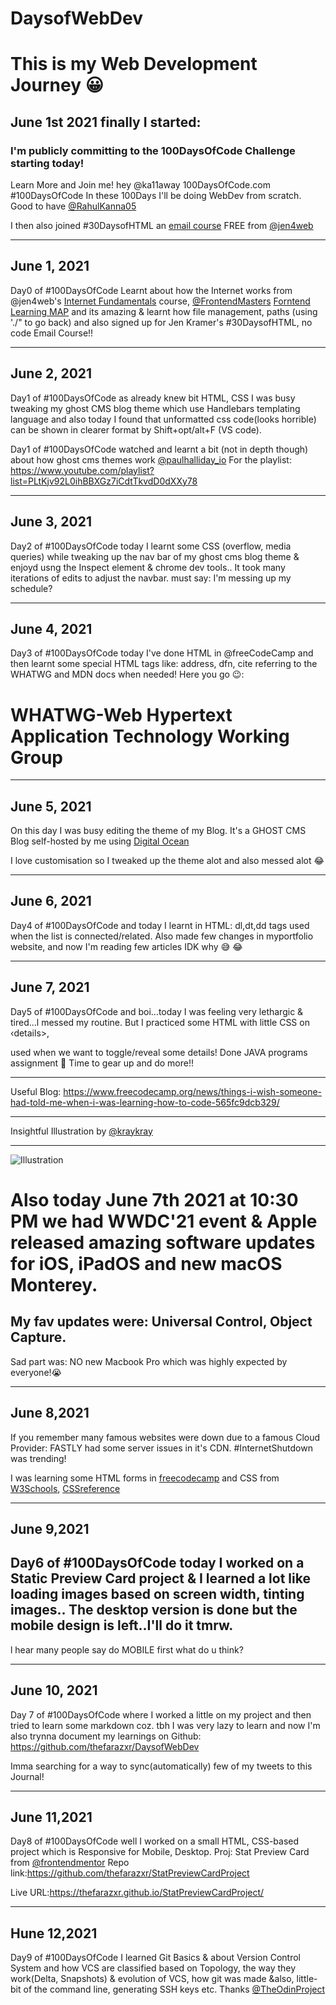 # DaysofWebDev
# This is my Web Development Journey 😀

## June 1st 2021 finally I started:
### I'm publicly committing to the 100DaysOfCode Challenge starting today!
Learn More and Join me! hey @ka11away 100DaysOfCode.com
#100DaysOfCode
In these 100Days I'll be doing WebDev from scratch.
Good to have [@RahulKanna05](https://github.com/RahulKanna05)

I then also joined #30DaysofHTML an [email course](https://gumroad.com/l/30daysofhtml) FREE from [@jen4web](https://twitter.com/jen4web)

---
## June 1, 2021
Day0 of #100DaysOfCode Learnt about how the Internet works from
@jen4web's [Internet Fundamentals](https://internetfundamentals.com/watch) course, [@FrontendMasters](https://twitter.com/frontendmasters) [Forntend Learning MAP](https://frontendmasters.com/guides/learning-roadmap/) and
its amazing & learnt how file management, paths (using './" to go back)
and also signed up for Jen Kramer's #30DaysofHTML, no code Email
Course!!
___
## June 2, 2021
Day1 of #100DaysOfCode as already knew bit HTML, CSS I was busy
tweaking my ghost CMS blog theme which use Handlebars templating
language and also today I found that unformatted css code(looks
horrible) can be shown in clearer format by Shift+opt/alt+F (VS code).

Day1 of 
#100DaysOfCode watched and learnt a bit (not in depth though) about how ghost cms
themes work [@paulhalliday_io](https://twitter.com/paulhalliday_io)
For the playlist:
https://www.youtube.com/playlist?list=PLtKjv92L0ihBBXGz7iCdtTkvdD0dXXy78
___
## June 3, 2021
Day2 of #100DaysOfCode today I learnt some CSS (overflow, media
queries) while tweaking up the
nav bar of my ghost cms blog theme & enjoyd usng the Inspect element &
chrome dev tools..
It took many iterations of edits to adjust the navbar.
must say: I'm messing up my schedule?
___
## June 4, 2021
Day3 of #100DaysOfCode today I've done HTML in @freeCodeCamp and
then learnt some special HTML tags like:
address, dfn, cite referring to the WHATWG
and MDN docs when needed!
Here you go 😉:
# WHATWG-Web Hypertext Application Technology Working Group
___
## June 5, 2021
On this day I was busy editing the theme of my Blog.
It's a GHOST CMS Blog self-hosted by me using [Digital Ocean](https://www.digitalocean.com)

I love customisation so I tweaked up the theme alot and also messed alot 😂
___
## June 6, 2021
Day4 of #100DaysOfCode and today I learnt in HTML:
dl,dt,dd tags used when the list is connected/related. Also made
few changes in myportfolio website, and now I'm reading few articles IDK
why 😅 😂
___
## June 7, 2021
Day5 of #100DaysOfCode and boi…today I was feeling very lethargic &
tired…l messed my routine. But I practiced some HTML with little CSS on
‹details>, <summary> used when we want to toggle/reveal some details!
Done JAVA programs assignment
🥲 Time to gear up and do more!!
___
Useful Blog:
https://www.freecodecamp.org/news/things-i-wish-someone-had-told-me-when-i-was-learning-how-to-code-565fc9dcb329/

___
Insightful Illustration by [@kraykray](https://twitter.com/kraykray)
___
![Illustration](/assets/images/E3SHbKDVkAAApF8.jpeg)


# Also today June 7th 2021 at 10:30 PM we had WWDC'21 event & Apple released amazing software updates for iOS, iPadOS and new macOS Monterey.
## My fav updates were: Universal Control, Object Capture.
Sad part was: NO new Macbook Pro which was highly expected by everyone!😭
___

## June 8,2021
If you remember many famous websites were down due to a famous Cloud Provider: FASTLY had some server issues in it's CDN.
#InternetShutdown was trending!

I was learning some HTML forms in [freecodecamp](https://www.freecodecamp.com) and CSS from [W3Schools](https://www.w3schools.com), [CSSreference](https://cssreference.io)
___
## June 9,2021
Day6 of #100DaysOfCode today I worked on a Static Preview Card
project & I learned a lot like loading images based on screen width, tinting
images.. 
The desktop version is done but the mobile design is left..I'll do it
tmrw.
---
l hear many people say do MOBILE first what do u think?

___
## June 10, 2021
Day 7 of #100DaysOfCode where I worked a little on my project and then
tried to learn some markdown coz. tbh I was very lazy to learn and now
I'm also trynna document my learnings on Github:
https://github.com/thefarazxr/DaysofWebDev

Imma searching for a way to sync(automatically) few of my tweets to this Journal! 
___
## June 11,2021
  Day8 of #100DaysOfCode well I worked on a small HTML, CSS-based
project which is Responsive for Mobile, Desktop.
Proj: Stat Preview Card from [@frontendmentor](https://www.twitter.com/frontendmentor)
  Repo link:https://github.com/thefarazxr/StatPreviewCardProject
  
  Live URL:https://thefarazxr.github.io/StatPreviewCardProject/
  ____
## Hune 12,2021
  Day9 of #100DaysOfCode I learned Git Basics & about Version Control
System and how VCS are classified based on Topology, the way they
work(Delta, Snapshots) & evolution of VCS, how git was made &also,
little-bit of the command line, generating SSH keys etc.
Thanks [@TheOdinProject](https://twitter.com/TheOdinProject)
